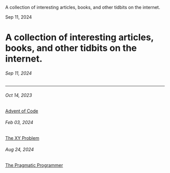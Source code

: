 A collection of interesting articles, books, and other tidbits on the internet.


Sep 11, 2024
# A collection of interesting articles, books, and other tidbits on the internet.
###### Sep 11, 2024

---

###### Oct 14, 2023
[Advent of Code](https://adventofcode.com/)

###### Feb 03, 2024
[The XY Problem](https://sketchplanations.com/the-xy-problem)

###### Aug 24, 2024
[The Pragmatic Programmer](https://www.amazon.ca/Pragmatic-Programmer-Journeyman-Master/dp/020161622X)